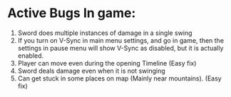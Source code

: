 # Active Bugs In game:

1) Sword does multiple instances of damage in a single swing
2) If you turn on V-Sync in main menu settings, and go in game, then the settings in pause menu will show V-Sync as disabled, but it is actually enabled.
3) Player can move even during the opening Timeline (Easy fix)
4) Sword deals damage even when it is not swinging
5) Can get stuck in some places on map (Mainly near mountains). (Easy fix)

